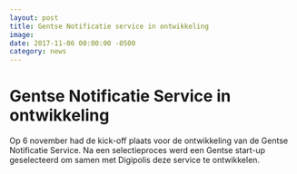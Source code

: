 ```yaml
---
layout: post
title: Gentse Notificatie service in ontwikkeling
image: 
date: 2017-11-06 00:00:00 -0500
category: news
---
```


# Gentse Notificatie Service in ontwikkeling

Op 6 november had de kick-off plaats voor de ontwikkeling van de Gentse Notificatie Service. Na een selectieproces werd een Gentse start-up geselecteerd om samen met Digipolis deze service te ontwikkelen.
